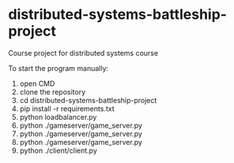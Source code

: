 # distributed-systems-battleship-project
Course project for distributed systems course

To start the program manually:
1. open CMD
2. clone the repository
3. cd distributed-systems-battleship-project
4. pip install -r requirements.txt
5. python loadbalancer.py
6. python ./gameserver/game_server.py
7. python ./gameserver/game_server.py
8. python ./gameserver/game_server.py
9. python ./client/client.py

